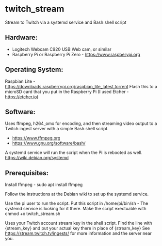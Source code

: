 # twitch_stream
Stream to Twitch via a systemd service and Bash shell script

## Hardware:
- Logitech Webcam C920 USB Web cam, or similar
- Raspberry Pi or Raspberry Pi Zero - https://www.raspberypi.org

## Operating System:
Raspbian Lite - https://downloads.raspberrypi.org/raspbian_lite_latest.torrent
     Flash this to a microSD card that you put in the Raspberry Pi (I used Etcher - https://etcher.io)

## Software:
Uses ffmpeg, h264_omx for encoding, and then streaming video output to a Twitch ingest server with a simple Bash shell script.

- https://www.ffmpeg.org
- https://www.gnu.org/software/bash/

A systemd service will run the script when the Pi is rebooted as well.
https://wiki.debian.org/systemd

## Prerequisites:
Install ffmpeg - sudo apt install ffmpeg

Follow the instructions at the Debian wiki to set up the systemd service.

Use the pi user to run the script.
Put this script in /home/pi/bin/sh - The systemd service is looking for it there.
Make the script exectuable with 
     chmod +x twitch_stream.sh

Uses your Twitch account stream key in the shell script.
Find the line with {stream_key} and put your actual key there in place of {stream_key}
See https://stream.twitch.tv/ingests/ for more information and the server near you.
